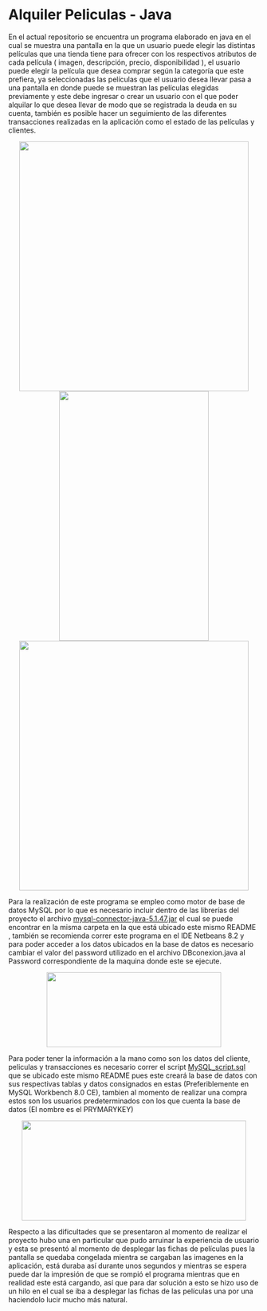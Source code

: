 # Alquiler Peliculas - Java

En el actual repositorio se encuentra un programa elaborado en java en el cual se muestra una pantalla en la que un usuario puede elegir las distintas películas que una tienda tiene para ofrecer con los respectivos atributos de cada película ( imagen, descripción, precio, disponibilidad ), el usuario puede elegir la película que desea comprar según la categoría que este prefiera, ya seleccionadas las películas que el usuario desea llevar pasa a una pantalla en donde puede se muestran las películas elegidas previamente y este debe ingresar o crear un usuario con el que poder alquilar lo que desea llevar de modo que se registrada la deuda en su cuenta, también es posible hacer un seguimiento de las diferentes transacciones realizadas en la aplicación como el estado de las películas y clientes.

<p align="center">
  <img width="460" height="500" src="https://raw.githubusercontent.com/DanielAlejandroRoaPalacios/Alquiler-peliculas/main/imagenes/1.PNG">
  <img width="300" height="500" src="https://raw.githubusercontent.com/DanielAlejandroRoaPalacios/Alquiler-peliculas/main/imagenes/2.PNG">
  <img width="460" height="500" src="https://raw.githubusercontent.com/DanielAlejandroRoaPalacios/Alquiler-peliculas/main/imagenes/3.PNG">
</p>

Para la realización de este programa se empleo como motor de base de datos MySQL por lo que es necesario incluir dentro de las librerías del proyecto el archivo [mysql-connector-java-5.1.47.jar](https://github.com/DanielAlejandroRoaPalacios/Alquiler-peliculas/blob/main/mysql-connector-java-5.1.47.jar) el cual se puede encontrar en la misma carpeta en la que está ubicado este mismo README , también se recomienda correr este programa en el IDE Netbeans 8.2 y para poder acceder a los datos ubicados en la base de datos es necesario cambiar el valor del password utilizado en el archivo DBconexion.java al Password correspondiente de la maquina donde este se ejecute.


<p align="center">
  <img width="350" height="150" src="https://raw.githubusercontent.com/DanielAlejandroRoaPalacios/Alquiler-peliculas/main/imagenes/4.PNG">
</p>

Para poder tener la información a la mano como son los datos del cliente, peliculas y transacciones es necesario correr el script [MySQL_script.sql](https://github.com/DanielAlejandroRoaPalacios/Alquiler-peliculas/blob/main/MySQL%20script.sql) que se ubicado este mismo README pues este creará la base de datos con sus respectivas tablas y datos consignados en estas (Preferiblemente en MySQL Workbench 8.0 CE), tambien al momento de realizar una compra estos son los usuarios predeterminados con los que cuenta la base de datos (El nombre es el PRYMARYKEY)

<p align="center">
  <img width="450" height="200" src="https://raw.githubusercontent.com/DanielAlejandroRoaPalacios/Alquiler-peliculas/main/imagenes/5.PNG">
</p>

Respecto a las dificultades que se presentaron al momento de realizar el proyecto hubo una en particular que pudo arruinar la experiencia de usuario y esta se presentó al momento de desplegar las fichas de películas pues la pantalla se quedaba congelada mientra se cargaban las imagenes en la aplicación, está duraba así durante unos segundos y mientras se espera puede dar la impresión de que se rompió el programa mientras que en realidad este está cargando, así que para dar solución a esto se hizo uso de un hilo en el cual se iba a desplegar las fichas de las películas una por una haciendolo lucir mucho más natural. 
